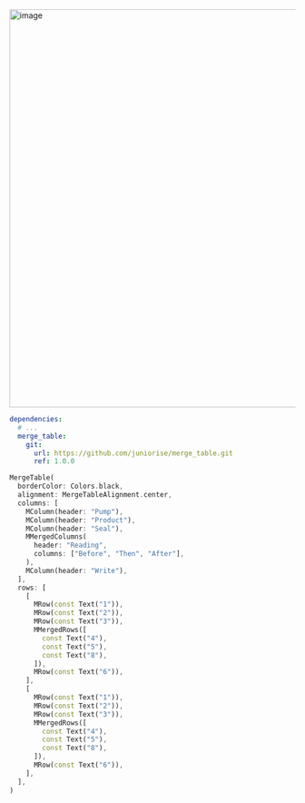 
<img width="701" alt="image" src="https://user-images.githubusercontent.com/29684683/172324800-9a322d9c-01d6-41d3-90c5-6c3911407c01.png">

```yaml
dependencies:
  # ...
  merge_table:
    git:
      url: https://github.com/juniorise/merge_table.git
      ref: 1.0.0
```

```dart
MergeTable(
  borderColor: Colors.black,
  alignment: MergeTableAlignment.center,
  columns: [
    MColumn(header: "Pump"),
    MColumn(header: "Product"),
    MColumn(header: "Seal"),
    MMergedColumns(
      header: "Reading",
      columns: ["Before", "Then", "After"],
    ),
    MColumn(header: "Write"),
  ],
  rows: [
    [
      MRow(const Text("1")),
      MRow(const Text("2")),
      MRow(const Text("3")),
      MMergedRows([
        const Text("4"),
        const Text("5"),
        const Text("8"),
      ]),
      MRow(const Text("6")),
    ],
    [
      MRow(const Text("1")),
      MRow(const Text("2")),
      MRow(const Text("3")),
      MMergedRows([
        const Text("4"),
        const Text("5"),
        const Text("8"),
      ]),
      MRow(const Text("6")),
    ],
  ],
)
```
